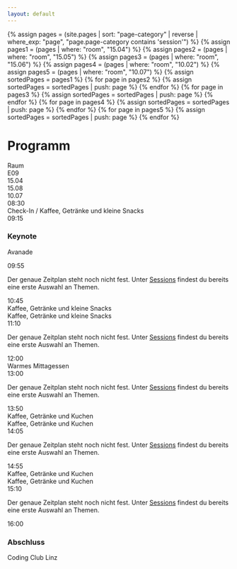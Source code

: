 ```yaml
---
layout: default
---
```


{% assign pages = (site.pages | sort: "page-category" | reverse | where_exp: "page", "page.page-category contains 'session'")  %}
{% assign pages1 = (pages | where: "room", "15.04") %}
{% assign pages2 = (pages | where: "room", "15.05") %}
{% assign pages3 = (pages | where: "room", "15.06") %}
{% assign pages4 = (pages | where: "room", "10.02") %}
{% assign pages5 = (pages | where: "room", "10.07") %}
{% assign sortedPages = pages1 %}
{% for page in pages2 %}
  {% assign sortedPages = sortedPages | push: page %}
{% endfor %}
{% for page in pages3 %}
  {% assign sortedPages = sortedPages | push: page %}
{% endfor %}
{% for page in pages4 %}
  {% assign sortedPages = sortedPages | push: page %}
{% endfor %}
{% for page in pages5 %}
  {% assign sortedPages = sortedPages | push: page %}
{% endfor %}

# Programm

<div class="container program">
<div class="row sessions">
        <div class="col-md-1 d-none d-md-block">Raum</div>
        <div class="col-md-3 d-none d-md-block">E09</div>
        <div class="col-md-3 d-none d-md-block">15.04</div>
        <div class="col-md-3 d-none d-md-block">15.08</div>
        <div class="col-md-2 d-none d-md-block">10.07</div>
</div>
<div class="row break">
        <div class="col-md-1">08:30</div>
        <div class="col-md-3">Check-In / Kaffee, Getränke und kleine Snacks</div>
        <div class="col-md-8 d-none d-md-block"></div>
</div>
<div class="row sessions">
        <div class="col-md-1">09:15</div>
        <div class="col-md-3">
                <h3>Keynote</h3>
                <p>Avanade</p>
        </div>
</div>
<div class="row sessions">
        <div class="col-md-1">09:55</div>
        <div class="col-md-11 not-yet-defined"><p>Der genaue Zeitplan steht noch nicht fest. Unter <a href="{{ site.baseurl }}/sessions.html">Sessions</a> findest du bereits eine erste Auswahl an Themen.</p></div>
</div>
<div class="row break">
        <div class="col-md-1">10:45</div>
        <div class="col-md-3">Kaffee, Getränke und kleine Snacks</div>
        <div class="col-md-6 d-none d-md-block">Kaffee, Getränke und kleine Snacks</div>
        <div class="col-md-2 d-none d-md-block"></div>
</div>
<div class="row sessions">
        <div class="col-md-1">11:10</div>
        <div class="col-md-11 not-yet-defined"><p>Der genaue Zeitplan steht noch nicht fest. Unter <a href="{{ site.baseurl }}/sessions.html">Sessions</a> findest du bereits eine erste Auswahl an Themen.</p></div>
</div>
<div class="row break">
        <div class="col-md-1">12:00</div>
        <div class="col-md-3 d-none d-md-block"></div>
        <div class="col-md-6">Warmes Mittagessen</div>
        <div class="col-md-2 d-none d-md-block"></div>
</div>
<div class="row sessions">
        <div class="col-md-1">13:00</div>
        <div class="col-md-11 not-yet-defined"><p>Der genaue Zeitplan steht noch nicht fest. Unter <a href="{{ site.baseurl }}/sessions.html">Sessions</a> findest du bereits eine erste Auswahl an Themen.</p></div>
</div>
<div class="row break">
        <div class="col-md-1">13:50</div>
        <div class="col-md-3">Kaffee, Getränke und Kuchen</div>
        <div class="col-md-6 d-none d-md-block">Kaffee, Getränke und Kuchen</div>
        <div class="col-md-2 d-none d-md-block"></div>
</div>
<div class="row sessions">
        <div class="col-md-1">14:05</div>
        <div class="col-md-11 not-yet-defined"><p>Der genaue Zeitplan steht noch nicht fest. Unter <a href="{{ site.baseurl }}/sessions.html">Sessions</a> findest du bereits eine erste Auswahl an Themen.</p></div>
</div>
<div class="row break">
        <div class="col-md-1">14:55</div>
        <div class="col-md-3">Kaffee, Getränke und Kuchen</div>
        <div class="col-md-6 d-none d-md-block">Kaffee, Getränke und Kuchen</div>
        <div class="col-md-2 d-none d-md-block"></div>
</div>
<div class="row sessions">
        <div class="col-md-1">15:10</div>
        <div class="col-md-11 not-yet-defined"><p>Der genaue Zeitplan steht noch nicht fest. Unter <a href="{{ site.baseurl }}/sessions.html">Sessions</a> findest du bereits eine erste Auswahl an Themen.</p></div>
</div>
<div class="row sessions">
        <div class="col-md-1">16:00</div>
        <div class="col-md-3">
                <h3>Abschluss</h3>
                <p>Coding Club Linz</p>
        </div>
</div>

<!-- <h2>08:30 - 09:15
<p>Check-In / Kaffee, Getränke und kleine Snacks im Erdgeschoß, Saal E09</p>
</h2>

<h2>09:15 - 9:45 Keynote</h2>

Inhalt wird bald bekannt gegeben ...

<div class="card-deck">
{% assign slotPages = (sortedPages | where: "slot", "S0900") %}
{% for page in slotPages %}
        {% capture title %}{{ page.title }}{% endcapture %}
        {% capture speaker %}{{ page.speaker }}{% endcapture %}
        {% capture speaker-id %}{{ page.speaker-id }}{% endcapture %}
        {% capture room %}{{ page.room }}{% endcapture %}
        {% capture url %}{{ page.url }}{% endcapture %}
        {% capture page-category %}{{ page.page-category }}{% endcapture %}
        {% include card.html title=title speaker=speaker speaker-id=speaker-id room=room url=url page-category=page-category  %}
{% endfor %}
</div>

<h2>09:45 - 09:55
<p>Kaffee und Getränke im 15. Stock</p>
</h2>

<h2>09:55 bis 10:45</h2>

Sessions werden bald bekannt gegeben ...

<div class="card-deck">
{% assign slotPages = (sortedPages | where: "slot", "S1000") %}
{% for page in slotPages %}
        {% capture title %}{{ page.title }}{% endcapture %}
        {% capture speaker %}{{ page.speaker }}{% endcapture %}
        {% capture speaker-id %}{{ page.speaker-id }}{% endcapture %}
        {% capture room %}{{ page.room }}{% endcapture %}
        {% capture url %}{{ page.url }}{% endcapture %}
        {% capture page-category %}{{ page.page-category }}{% endcapture %}
        {% include card.html title=title speaker=speaker speaker-id=speaker-id room=room url=url page-category=page-category  %}
{% endfor %}
</div>

<h2>10:45 - 11:10
<p>Kaffee und Getränke im 15. Stock</p>
</h2>

<h2>11:10 - 12:00</h2>

Sessions werden bald bekannt gegeben ...

<div class="card-deck">
{% assign slotPages = (sortedPages | where: "slot", "S1100") %}
{% for page in slotPages %}
        {% capture title %}{{ page.title }}{% endcapture %}
        {% capture speaker %}{{ page.speaker }}{% endcapture %}
        {% capture speaker-id %}{{ page.speaker-id }}{% endcapture %}
        {% capture room %}{{ page.room }}{% endcapture %}
        {% capture url %}{{ page.url }}{% endcapture %}
        {% capture page-category %}{{ page.page-category }}{% endcapture %}
        {% include card.html title=title speaker=speaker speaker-id=speaker-id room=room url=url page-category=page-category  %}
{% endfor %}
</div>

<h2>12:00 - 13:00 Mittagspause
<p>Warmes Mittagessen im 15. Stock</p>
</h2>

<h2>13:00 - 13:50</h2>

Sessions werden bald bekannt gegeben ...

<div class="card-deck">
{% assign slotPages = (sortedPages | where: "slot", "S1300") %}
{% for page in slotPages %}
        {% capture title %}{{ page.title }}{% endcapture %}
        {% capture speaker %}{{ page.speaker }}{% endcapture %}
        {% capture speaker-id %}{{ page.speaker-id }}{% endcapture %}
        {% capture room %}{{ page.room }}{% endcapture %}
        {% capture url %}{{ page.url }}{% endcapture %}
        {% capture page-category %}{{ page.page-category }}{% endcapture %}
        {% include card.html title=title speaker=speaker speaker-id=speaker-id room=room url=url page-category=page-category  %}
{% endfor %}
</div>

<h2>13:50 - 14:00
<p>Kaffee, Getränke und Kuchen im 15. Stock</p>
</h2>

<h2>14:00 - 14:50</h2>

Sessions werden bald bekannt gegeben ...

<div class="card-deck">
{% assign slotPages = (sortedPages | where: "slot", "S1400") %}
{% for page in slotPages %}
        {% capture title %}{{ page.title }}{% endcapture %}
        {% capture speaker %}{{ page.speaker }}{% endcapture %}
        {% capture speaker-id %}{{ page.speaker-id }}{% endcapture %}
        {% capture room %}{{ page.room }}{% endcapture %}
        {% capture url %}{{ page.url }}{% endcapture %}
        {% capture page-category %}{{ page.page-category }}{% endcapture %}
        {% include card.html title=title speaker=speaker speaker-id=speaker-id room=room url=url page-category=page-category  %}
{% endfor %}
</div>

<h2>14:50 - 15:10
<p>Kaffee, Getränke und Kuchen im 15. Stock</p>
</h2>

<h2>15:10 - 16:00</h2>

Sessions werden bald bekannt gegeben ...

<div class="card-deck">
{% assign slotPages = (sortedPages | where: "slot", "S1500") %}
{% for page in slotPages %}
        {% capture title %}{{ page.title }}{% endcapture %}
        {% capture speaker %}{{ page.speaker }}{% endcapture %}
        {% capture speaker-id %}{{ page.speaker-id }}{% endcapture %}
        {% capture room %}{{ page.room }}{% endcapture %}
        {% capture url %}{{ page.url }}{% endcapture %}
        {% capture page-category %}{{ page.page-category }}{% endcapture %}
        {% include card.html title=title speaker=speaker speaker-id=speaker-id room=room url=url page-category=page-category  %}
{% endfor %}
</div>

<h2>16:00 - 16:05
<p>Pause</p>
</h2>

<h2>16:05 - 16:15 
<p>Abschluss des GAB 2018, Erdgeschoß, Saal E09</p></h2>

<div class="card-deck">
{% assign slotPages = (sortedPages | where: "slot", "S1600") %}
{% for page in slotPages %}
        {% capture title %}{{ page.title }}{% endcapture %}
        {% capture speaker %}{{ page.speaker }}{% endcapture %}
        {% capture speaker-id %}{{ page.speaker-id }}{% endcapture %}
        {% capture room %}{{ page.room }}{% endcapture %}
        {% capture url %}{{ page.url }}{% endcapture %}
        {% capture page-category %}{{ page.page-category }}{% endcapture %}
        {% include card.html title=title speaker=speaker speaker-id=speaker-id room=room url=url page-category=page-category  %}
{% endfor %}
</div>
</div> -->